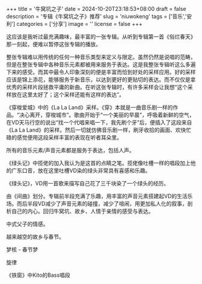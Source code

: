 +++
title = '牛窝坑之子'
date = 2024-10-20T23:18:53+08:00
draft = false
description = '专辑《牛窝坑之子》推荐'
slug = 'niuwokeng'
tags = ['音乐','安利']
categories = ['分享']
image = ''
license = false
+++

这应该是我听过最充满趣味，最丰富的一张专辑。从听到专辑第一首《俗烂春天》那一刻起，便难以暂停这张专辑的播放。

整张专辑难以用传统的任何一种音乐类型来定义与限定。虽然仍然是说唱的范畴，但是在整张专辑中各种音乐元素都被用来服务于表达。这是我整张专辑听这么多遍下来的感受。而其中最令人印象深刻的便是丰富而恰到好处的采样应用。好的采样应该是锦上添花，能够服务于新音乐，以达到更好的更贴切的表达。而不仅仅是拿优秀的采样片段拯救平庸的新曲。在听这张专辑时，有许多采样会让我想“这个采样放在这里太好了；这个采样还能有这样的表达”。

《穿梭爱城》中的《La La Land》采样。《穿》本就是一曲音乐剧一样的作品。“决心离开，穿梭城市”。歌曲开始于“一个美丽的早晨”，呼吸着新鲜的空气，在VD天马行空的说出“找一个代唱来唱一下，我先刷个牙”后，便插入了这段来自《La La Land》的采样。然后一切就仿佛音乐剧一样，刷牙收拾的画面、欢快忙碌的感觉便用这段采样丰富的表现在听者耳朵里。

所有的音乐元素/声音元素都是服务于表达，包括人声。

《绿头记》中揽佬的加入我认为是这首的点睛之笔。揽佬像吐槽一样的唱段加上他的广东口音，放在这里吐槽VD染的绿头非常具有喜感和乐趣。

《绿头记》，VD用一首歌来描写自己花了三千块染了一个绿头的经历。

由《间曲》划分。专辑前半段充满了乐趣，用丰富的声音元素搭建起VD的生活乐场。而后半段VD减少了声音元素的碰撞，减少了喧闹，用更加私人化的叙事，剖析自己的内心。回归牛窝坑、故乡、人情于亲情的感受与表达。

中式父子的情感。

越来越空的故乡与春节。

梦核 - 春节梦

旋律

《铁窗》中Kito的Bass唱段

